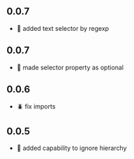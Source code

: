 ## 0.0.7
- :rocket: added text selector by regexp

## 0.0.7
- :rocket: made selector property as optional
 
## 0.0.6
- :beetle: fix imports

## 0.0.5
- :rocket: added capability to ignore hierarchy
